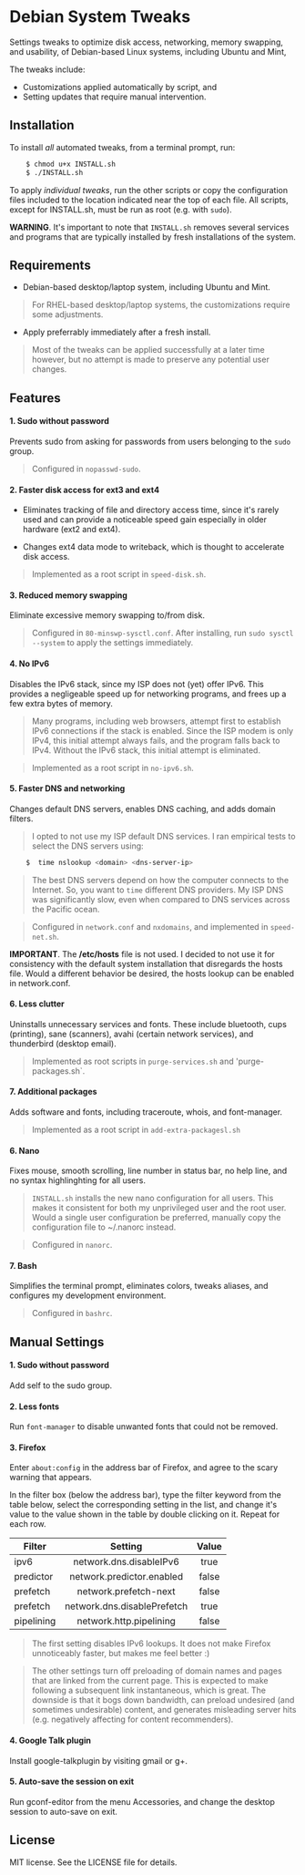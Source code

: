 # Debian System Tweaks

Settings tweaks to optimize disk access, networking, memory swapping, and usability, of Debian-based Linux systems, including Ubuntu and Mint,

The tweaks include:
* Customizations applied automatically by script, and
* Setting updates that require manual intervention.


## Installation

To install *all* automated tweaks, from a terminal prompt, run:
~~~bash
	$ chmod u+x INSTALL.sh
	$ ./INSTALL.sh
~~~

To apply *individual tweaks*, run the other scripts or copy the configuration files included to the location indicated near the top of each file. All scripts, except for INSTALL.sh, must be run as root (e.g. with `sudo`).
  
**WARNING**. It's important to note that `INSTALL.sh` removes several services and programs that are typically installed by fresh installations of the system.


## Requirements

* Debian-based desktop/laptop system, including Ubuntu and Mint.

> For RHEL-based desktop/laptop systems, the customizations require some adjustments.

* Apply preferrably immediately after a fresh install.

> Most of the tweaks can be applied successfully at a later time however, but no attempt is made to preserve any potential user changes.


## Features

#### 1. Sudo without password
Prevents sudo from asking for passwords from users belonging to the `sudo` group.

> Configured in `nopasswd-sudo`.

#### 2. Faster disk access for ext3 and ext4
* Eliminates tracking of file and directory access time, since it's rarely used and can provide a noticeable speed gain especially in older hardware (ext2 and ext4).

* Changes ext4 data mode to writeback, which is thought to accelerate disk access.

> Implemented as a root script in `speed-disk.sh`.

#### 3. Reduced memory swapping
Eliminate excessive memory swapping to/from disk.

> Configured in `80-minswp-sysctl.conf`. After installing, run `sudo sysctl --system` to apply the settings immediately.

#### 4. No IPv6
Disables the IPv6 stack, since my ISP does not (yet) offer IPv6. This provides a negligeable speed up for networking programs, and frees up a few extra bytes of memory.

> Many programs, including web browsers, attempt first to establish IPv6 connections if the stack is enabled. Since the ISP modem is only IPv4, this initial attempt always fails, and the program falls back to IPv4. Without the IPv6 stack, this initial attempt is eliminated.

> Implemented as a root script in `no-ipv6.sh`.

#### 5. Faster DNS and networking
Changes default DNS servers, enables DNS caching, and adds domain filters.

> I opted to not use my ISP default DNS services. I ran empirical tests to select the DNS servers using:
~~~bash
	$  time nslookup <domain> <dns-server-ip>
~~~

> The best DNS servers depend on how the computer connects to the Internet. So, you want to `time` different DNS providers. My ISP DNS was significantly slow, even when compared to DNS services across the Pacific ocean.

> Configured in `network.conf` and `nxdomains`, and implemented in `speed-net.sh`.

**IMPORTANT**. The **/etc/hosts** file is not used. I decided to not use it for consistency with the default system installation that disregards the hosts file. Would a different behavior be desired, the hosts lookup can be enabled in network.conf.

#### 6. Less clutter
Uninstalls unnecessary services and fonts. These include bluetooth, cups (printing), sane (scanners), avahi (certain network services), and thunderbird (desktop email).

> Implemented as root scripts in `purge-services.sh` and 'purge-packages.sh`.

#### 7. Additional packages
Adds software and fonts, including traceroute, whois, and font-manager.

> Implemented as a root script in `add-extra-packagesl.sh`

#### 6. Nano
Fixes mouse, smooth scrolling, line number in status bar, no help line, and no syntax highlinghting for all users. 

> `INSTALL.sh` installs the new nano configuration for all users. This makes it consistent for both my unprivileged user and the root user. Would a single user configuration be preferred, manually copy the configuration file to ~/.nanorc instead. 

> Configured in `nanorc`.

#### 7. Bash
Simplifies the terminal prompt, eliminates colors, tweaks aliases, and configures my development environment.

> Configured in `bashrc`.


## Manual Settings

#### 1. Sudo without password
Add self to the sudo group.

#### 2. Less fonts
Run `font-manager` to disable unwanted fonts that could not be removed.

#### 3. Firefox
Enter `about:config` in the address bar of Firefox, and agree to the scary warning  that appears.

In the filter box (below the address bar), type the filter keyword from the table below, select the corresponding setting in the list, and change it's value to the  value shown in the table by double clicking on it. Repeat for each row.

| Filter          | Setting                                         | Value |
| -------------- | :----------------------------------------: | :------: |
| ipv6           | network.dns.disableIPv6        | true   |
| predictor | network.predictor.enabled    | false  |
| prefetch   | network.prefetch-next             | false |
| prefetch   | network.dns.disablePrefetch | true  |
| pipelining | network.http.pipelining          | false |

> The first setting disables IPv6 lookups. It does not make Firefox unnoticeably faster, but makes me feel better :)

> The other settings turn off preloading of domain names and pages that are linked from the current page. This is expected to make following a subsequent link instantaneous, which is great. The downside is that it bogs down bandwidth, can preload undesired (and sometimes undesirable) content, and generates misleading server hits (e.g. negatively affecting for content recommenders).

#### 4. Google Talk plugin
Install google-talkplugin by visiting gmail or g+.

#### 5. Auto-save the session on exit
Run gconf-editor from the menu Accessories, and change the desktop session to auto-save on exit.


## License

MIT license. See the LICENSE file for details. 



